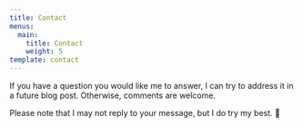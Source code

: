 ```yaml
---
title: Contact
menus:
  main:
    title: Contact
    weight: 5
template: contact
---
```


If you have a question you would like me to answer, I can try to address it in a future blog post. Otherwise, comments are welcome.

Please note that I may not reply to your message, but I do try my best. 🙂